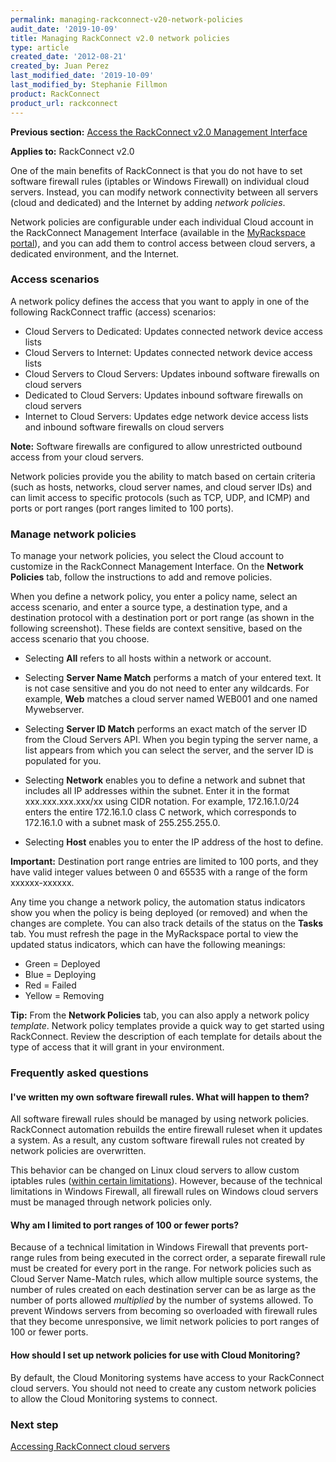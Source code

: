 ```yaml
---
permalink: managing-rackconnect-v20-network-policies
audit_date: '2019-10-09'
title: Managing RackConnect v2.0 network policies
type: article
created_date: '2012-08-21'
created_by: Juan Perez
last_modified_date: '2019-10-09'
last_modified_by: Stephanie Fillmon
product: RackConnect
product_url: rackconnect
---
```


**Previous section:** [Access the RackConnect v2.0 Management Interface](/support/how-to/access-the-rackconnect-management-interface)

**Applies to:** RackConnect v2.0

One of the main benefits of RackConnect is that you do not have to set
software firewall rules (iptables or Windows Firewall) on individual
cloud servers. Instead, you can modify network connectivity between all
servers (cloud and dedicated) and the Internet by adding *network
policies*.

Network policies are configurable under each individual Cloud account in
the RackConnect Management Interface (available in the [MyRackspace
portal](https://login.rackspace.com/)), and you can add them to control access
between cloud servers, a dedicated environment, and the Internet.

### Access scenarios

A network policy defines the access that you want to apply in one of
the following RackConnect traffic (access) scenarios:

-   Cloud Servers to Dedicated: Updates connected network device access lists
-   Cloud Servers to Internet: Updates connected network device access lists
-   Cloud Servers to Cloud Servers: Updates inbound software firewalls on cloud servers
-   Dedicated to Cloud Servers: Updates inbound software firewalls on cloud servers
-   Internet to Cloud Servers: Updates edge network device access lists and inbound software firewalls on cloud servers

**Note:** Software firewalls are configured to allow unrestricted
outbound access from your cloud servers.

Network policies provide you the ability to match based on certain
criteria (such as hosts, networks, cloud server names, and cloud server
IDs) and can limit access to specific protocols (such as TCP, UDP, and
ICMP) and ports or port ranges (port ranges limited to 100 ports).

### Manage network policies

To manage your network policies, you select the Cloud account to
customize in the RackConnect Management Interface. On the **Network
Policies** tab, follow the instructions to add and remove policies.

When you define a network policy, you enter a policy name, select an
access scenario, and enter a source
type, a destination type, and a destination protocol with a destination
port or port range (as shown in the following screenshot). These fields
are context sensitive, based on the access scenario that you choose.

-   Selecting **All** refers to all hosts within a network or account.

-   Selecting **Server Name Match** performs a match of your
    entered text. It is not case sensitive and you do not need to enter
    any wildcards. For example, **Web** matches a cloud server named
    WEB001 and one named Mywebserver.

-   Selecting **Server ID Match** performs an exact match of the server
    ID from the Cloud Servers API. When you begin typing the server
    name, a list appears from which you can select the server, and the
    server ID is populated for you.

-   Selecting **Network** enables you to define a network and subnet
    that includes all IP addresses within the subnet. Enter it in the
    format xxx.xxx.xxx.xxx/xx using CIDR notation. For example,
    172.16.1.0/24 enters the entire 172.16.1.0 class C network, which
    corresponds to 172.16.1.0 with a subnet mask of 255.255.255.0.

-   Selecting **Host** enables you to enter the IP address of the host
    to define.

**Important:** Destination port range entries are limited to 100 ports,
and they have valid integer values between 0 and 65535 with a range of
the form xxxxxx-xxxxxx.

Any time you change a network policy, the automation status indicators
show you when the policy is being deployed (or removed) and when the
changes are complete. You can also track details of the status on the
**Tasks** tab. You must refresh the page in the MyRackspace
portal to view the updated status indicators, which can have the following meanings:

-   Green = Deployed
-   Blue = Deploying
-   Red = Failed
-   Yellow = Removing

**Tip:** From the **Network Policies** tab, you can also apply a network
policy *template*. Network policy templates provide a quick way to get
started using RackConnect. Review the description of each template for
details about the type of access that it will grant in your environment.

### Frequently asked questions

#### I've written my own software firewall rules. What will happen to them?

All software firewall rules should be managed by using network policies.
RackConnect automation rebuilds the entire firewall ruleset when it
updates a system. As a result, any custom software firewall rules not
created by network policies are overwritten.

This behavior can be changed on Linux cloud servers to allow custom iptables rules ([within certain
limitations](/support/how-to/support/how-to-prevent-rackconnect-from-overwriting-custom-iptables-rules-on-linux-cloud-servers)). However, because of the technical limitations in Windows Firewall, all firewall rules on Windows cloud servers must be managed through network policies only.

#### Why am I limited to port ranges of 100 or fewer ports?

Because of a technical limitation in Windows Firewall that prevents
port-range rules from being executed in the correct order, a separate
firewall rule must be created for every port in the range. For network
policies such as Cloud Server Name-Match rules, which allow multiple
source systems, the number of rules created on each destination server
can be as large as the number of ports allowed *multiplied* by the
number of systems allowed. To prevent Windows servers from
becoming so overloaded with firewall rules that they become
unresponsive, we limit network policies to port ranges of 100 or fewer
ports.

#### How should I set up network policies for use with Cloud Monitoring?

By default, the Cloud Monitoring systems have access to your RackConnect
cloud servers. You should not need to create any custom network policies
to allow the Cloud Monitoring systems to connect.

### Next step

[Accessing RackConnect cloud servers](/support/how-to/accessing-rackconnect-cloud-servers)
